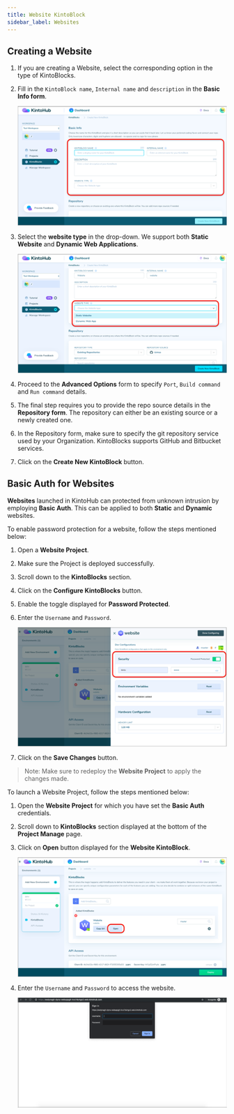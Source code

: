 ```yaml
---
title: Website KintoBlock
sidebar_label: Websites
---
```


## Creating a Website

1. If you are creating a Website, select the corresponding option in the type of KintoBlocks.

2. Fill in the `KintoBlock name`, `Internal name` and `description` in the **Basic Info form**.

   ![Screenshot](/docs/assets/kb-website-basic-info.png)

3. Select the **website type** in the drop-down. We support both **Static Website** and **Dynamic Web Applications**. 

   ![Screenshot](/docs/assets/website-options.png)

4. Proceed to the **Advanced Options** form to specify  `Port`, `Build command` and `Run command` details.

5. The final step requires you to provide the repo source details in the **Repository form**. The repository can either be an existing source or a newly created one.

6. In the Repository form, make sure to specify the git repository service used by your Organization. KintoBlocks supports GitHub and Bitbucket services.

7. Click on the **Create New KintoBlock** button.

## Basic Auth for Websites

**Websites** launched in KintoHub can protected from unknown intrusion by employing **Basic Auth**. This can be applied to both **Static** and **Dynamic** websites.

To enable password protection for a website, follow the steps mentioned below:

1. Open a **Website Project**.

2. Make sure the Project is deployed successfully.

3. Scroll down to the **KintoBlocks** section.

4. Click on the **Configure KintoBlocks** button.

5. Enable the toggle displayed for **Password Protected**.

6. Enter the `Username` and `Password`.

    ![Screenshot](/docs/assets/pwd_for_websites.png)

7. Click on the **Save Changes** button.

>Note: Make sure to redeploy the **Website Project** to apply the changes made. 

To launch a Website Project, follow the steps mentioned below:

1. Open the **Website Project** for which you have set the **Basic Auth** credentials.

2. Scroll down to **KintoBlocks** section displayed at the bottom of the **Project Manage** page.

3. Click on **Open** button displayed for the **Website KintoBlock**.

    ![Screenshot](/docs/assets/website_open_btn.png)

4. Enter the `Username` and `Password` to access the website.

    ![Screenshot](/docs/assets/website_basic_auth.png)
